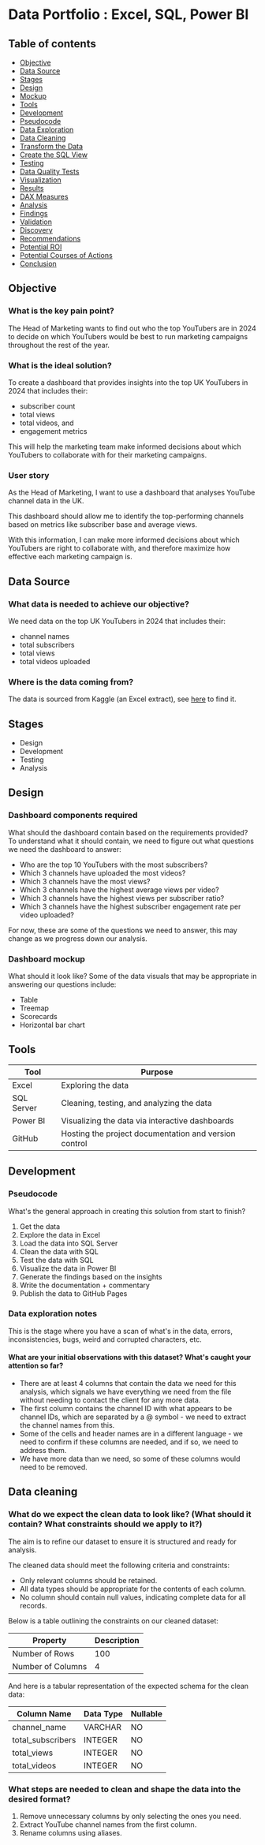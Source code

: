 # Data Portfolio : Excel, SQL, Power BI

## Table of contents
- [Objective](#objective)
- [Data Source](#data-source)
- [Stages](#stages)
- [Design](#design)
- [Mockup](#mockup)
- [Tools](#tools)
- [Development](#development)
- [Pseudocode](#pseudocode)
- [Data Exploration](#data-exploration)
- [Data Cleaning](#data-cleaning)
- [Transform the Data](#transform-the-data)
- [Create the SQL View](#create-the-sql-view)
- [Testing](#testing)
- [Data Quality Tests](#data-quality-tests)
- [Visualization](#visualization)
- [Results](#results)
- [DAX Measures](#dax-measures)
- [Analysis](#analysis)
- [Findings](#findings)
- [Validation](#validation)
- [Discovery](#discovery)
- [Recommendations](#recommendations)
- [Potential ROI](#potential-roi)
- [Potential Courses of Actions](#potential-courses-of-actions)
- [Conclusion](#conclusion)

## Objective
### What is the key pain point?
The Head of Marketing wants to find out who the top YouTubers are in 2024 to decide on which YouTubers would be best to run marketing campaigns throughout the rest of the year.

### What is the ideal solution?
To create a dashboard that provides insights into the top UK YouTubers in 2024 that includes their:
- subscriber count
- total views
- total videos, and
- engagement metrics

This will help the marketing team make informed decisions about which YouTubers to collaborate with for their marketing campaigns.

### User story
As the Head of Marketing, I want to use a dashboard that analyses YouTube channel data in the UK.

This dashboard should allow me to identify the top-performing channels based on metrics like subscriber base and average views.

With this information, I can make more informed decisions about which YouTubers are right to collaborate with, and therefore maximize how effective each marketing campaign is.

## Data Source
### What data is needed to achieve our objective?
We need data on the top UK YouTubers in 2024 that includes their:
- channel names
- total subscribers
- total views
- total videos uploaded

### Where is the data coming from?
The data is sourced from Kaggle (an Excel extract), see [here](https://www.kaggle.com) to find it.

## Stages
- Design
- Development
- Testing
- Analysis

## Design
### Dashboard components required
What should the dashboard contain based on the requirements provided?
To understand what it should contain, we need to figure out what questions we need the dashboard to answer:
- Who are the top 10 YouTubers with the most subscribers?
- Which 3 channels have uploaded the most videos?
- Which 3 channels have the most views?
- Which 3 channels have the highest average views per video?
- Which 3 channels have the highest views per subscriber ratio?
- Which 3 channels have the highest subscriber engagement rate per video uploaded?

For now, these are some of the questions we need to answer, this may change as we progress down our analysis.

### Dashboard mockup
What should it look like?
Some of the data visuals that may be appropriate in answering our questions include:
- Table
- Treemap
- Scorecards
- Horizontal bar chart


## Tools
| Tool         | Purpose                                                   |
|--------------|-----------------------------------------------------------|
| Excel        | Exploring the data                                        |
| SQL Server   | Cleaning, testing, and analyzing the data                 |
| Power BI     | Visualizing the data via interactive dashboards           |
| GitHub       | Hosting the project documentation and version control     |

## Development
### Pseudocode
What's the general approach in creating this solution from start to finish?
1. Get the data
2. Explore the data in Excel
3. Load the data into SQL Server
4. Clean the data with SQL
5. Test the data with SQL
6. Visualize the data in Power BI
7. Generate the findings based on the insights
8. Write the documentation + commentary
9. Publish the data to GitHub Pages

### Data exploration notes
This is the stage where you have a scan of what's in the data, errors, inconsistencies, bugs, weird and corrupted characters, etc.

#### What are your initial observations with this dataset? What's caught your attention so far?
- There are at least 4 columns that contain the data we need for this analysis, which signals we have everything we need from the file without needing to contact the client for any more data.
- The first column contains the channel ID with what appears to be channel IDs, which are separated by a @ symbol - we need to extract the channel names from this.
- Some of the cells and header names are in a different language - we need to confirm if these columns are needed, and if so, we need to address them.
- We have more data than we need, so some of these columns would need to be removed.

## Data cleaning
### What do we expect the clean data to look like? (What should it contain? What constraints should we apply to it?)
The aim is to refine our dataset to ensure it is structured and ready for analysis.

The cleaned data should meet the following criteria and constraints:
- Only relevant columns should be retained.
- All data types should be appropriate for the contents of each column.
- No column should contain null values, indicating complete data for all records.

Below is a table outlining the constraints on our cleaned dataset:

| Property           | Description                |
|--------------------|----------------------------|
| Number of Rows     | 100                        |
| Number of Columns  | 4                          |

And here is a tabular representation of the expected schema for the clean data:

| Column Name       | Data Type  | Nullable  |
|-------------------|------------|-----------|
| channel_name      | VARCHAR    | NO        |
| total_subscribers | INTEGER    | NO        |
| total_views       | INTEGER    | NO        |
| total_videos      | INTEGER    | NO        |

### What steps are needed to clean and shape the data into the desired format?
1. Remove unnecessary columns by only selecting the ones you need.
2. Extract YouTube channel names from the first column.
3. Rename columns using aliases.
